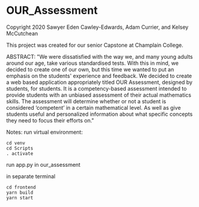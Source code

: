 # OUR_Assessment
Copyright 2020 Sawyer Eden Cawley-Edwards, Adam Currier, and Kelsey McCutchean

This project was created for our senior Capstone at Champlain College.

ABSTRACT: "We were dissatisfied with the way we, and many young adults around our age, take various standardised tests. With this in mind, we decided to create one of our own, but this time we wanted to put an emphasis on the students' experience and feedback. We decided to create a web based application appropriately titled OUR Assessment, designed by students, for students. It is a competency-based assessment intended to provide students with an unbiased assessment of their actual mathematics skills. The assessment will determine whether or not a student is considered ‘competent’ in a certain mathematical level. As well as give students useful and personalized information about what specific concepts they need to focus their efforts on."

Notes:
run virtual environment:
```
cd venv
cd Scripts
. activate
```

run app.py in our_assessment

in separate terminal
```
cd frontend
yarn build
yarn start
```
